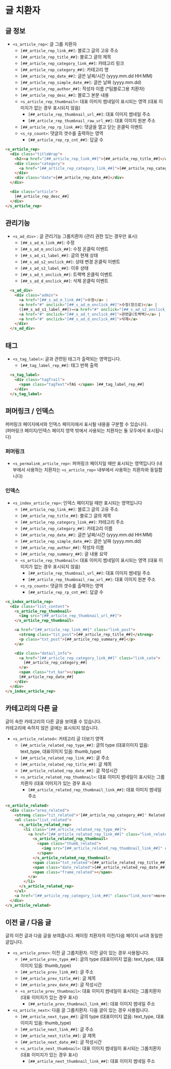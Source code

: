 # 글 치환자

## 글 정보
- `<s_article_rep>`: 글 그룹 치환자
  - `[##_article_rep_link_##]`: 블로그 글의 고유 주소
  - `[##_article_rep_title_##]`: 블로그 글의 제목
  - `[##_article_rep_category_link_##]`: 카테고리 링크
  - `[##_article_rep_category_##]`: 카테고리 명
  - `[##_article_rep_date_##]`: 글쓴 날짜/시간 (yyyy.mm.dd HH:MM)
  - `[##_article_rep_simple_date_##]`: 글쓴 날짜 (yyyy.mm.dd)
  - `[##_article_rep_author_##]`: 작성자 이름 (*팀블로그용 치환자)
  - `[##_article_rep_desc_##]`: 블로그 본문 내용
  - `<s_article_rep_thumbnail>`: 대표 이미지 썸네일이 표시되는 영역 (대표 이미지가 없는 경우 표시되지 않음)
    - `[##_article_rep_thumbnail_url_##]`: 대표 이미지 썸네일 주소
    - `[##_article_rep_thumbnail_raw_url_##]`: 대표 이미지 원본 주소
  - `[##_article_rep_rp_link_##]`: 댓글을 열고 닫는 온클릭 이벤트
  - `<s_rp_count>`: 댓글의 갯수를 출력하는 영역
    - `[##_article_rep_rp_cnt_##]`: 답글 수 


```html
<s_article_rep>
  <div class="titleWrap">
    <h2><a href="[##_article_rep_link_##]">[##_article_rep_title_##]</a></h2>
    <div class="category">
      <a href="[##_article_rep_category_link_##]">[##_article_rep_category_##]</a>
    </div>
    <div class="date">[##_article_rep_date_##]</div>
  </div>

  <div class="article">
    [##_article_rep_desc_##]
  </div>
</s_article_rep>
```

## 관리기능
- `<s_ad_div>` : 글 관리기능 그룹치환자 (관리 권한 있는 경우만 표시)
  - `[##_s_ad_m_link_##]`: 수정
  - `[##_s_ad_m_onclick_##]`: 수정 온클릭 이벤트
  - `[##_s_ad_s1_label_##]`: 글의 현재 상태
  - `[##_s_ad_s2_onclick_##]`: 상태 변경 온클릭 이벤트
  - `[##_s_ad_s2_label_##]`: 이후 상태
  - `[##_s_ad_t_onclick_##]`: 트랙백 온클릭 이벤트
  - `[##_s_ad_d_onclick_##]`: 삭제 온클릭 이벤트 

```html
  <s_ad_div>
    <div class="admin">
      <a href="[##_s_ad_m_link_##]">수정</a> :
      <a href="#" onclick="[##_s_ad_m_onclick_##]">수정(창으로)</a> |
      ([##_s_ad_s1_label_##])→<a href="#" onclick="[##_s_ad_s2_onclick_##]">[##_s_ad_s2_label_##]</a> |
      <a href="#" onclick="[##_s_ad_t_onclick_##]">관련글(트랙백)</a> |
      <a href="#" onclick="[##_s_ad_d_onclick_##]">삭제</a>
    </div>
  </s_ad_div>
```

## 태그

- `<s_tag_label>`: 글과 관련된 태그가 출력되는 영역입니다.
  - `[##_tag_label_rep_##]`: 태그 반복 출력 

```html
  <s_tag_label>
    <div class="tagTrail">
      <span class="tagText">TAG </span> [##_tag_label_rep_##]
    </div>
  </s_tag_label>
```

## 퍼머링크 / 인덱스

퍼머링크 페이지에서와 인덱스 페이지에서 표시될 내용을 구분할 수 있습니다.\
(퍼머링크 페이지/인덱스 페이지 영역 밖에서 사용되는 치환자는 둘 모두에서 표시됩니다) 

### 퍼머링크
- `<s_permalink_article_rep>`: 퍼머링크 페이지일 때만 표시되는 영역입니다
(내부에서 사용하는 치환자는 `<s_article_rep>` 내부에서 사용하는 치환자와 동일합니다)

### 인덱스
- `<s_index_article_rep>`: 인덱스 페이지일 때만 표시되는 영역입니다
  - `[##_article_rep_link_##]`: 블로그 글의 고유 주소
  - `[##_article_rep_title_##]`: 블로그 글의 제목
  - `[##_article_rep_category_link_##]`: 카테고리 주소
  - `[##_article_rep_category_##]`: 카테고리 이름
  - `[##_article_rep_date_##]`: 글쓴 날짜/시간 (yyyy.mm.dd HH:MM)
  - `[##_article_rep_simple_date_##]`: 글쓴 날짜 (yyyy.mm.dd)
  - `[##_article_rep_author_##]`: 작성자 이름
  - `[##_article_rep_summary_##]`: 글 내용 요약
  - `<s_article_rep_thumbnail>`: 대표 이미지 썸네일이 표시되는 영역 (대표 이미지가 없는 경우 표시되지 않음)
    - `[##_article_rep_thumbnail_url_##]`: 대표 이미지 썸네일 주소
    - `[##_article_rep_thumbnail_raw_url_##]`: 대표 이미지 원본 주소
  - `<s_rp_count>`: 댓글의 갯수를 출력하는 영역
    - `[##_article_rep_rp_cnt_##]`: 답글 수 

```html
<s_index_article_rep>
  <div class="list_content">
    <s_article_rep_thumbnail>
      <img src="[##_article_rep_thumbnail_url_##]">
    </s_article_rep_thumbnail>

    <a href="[##_article_rep_link_##]" class="link_post">
      <strong class="tit_post">[##_article_rep_title_##]</strong>
      <p class="txt_post">[##_article_rep_summary_##]</p>
    </a>

    <div class="detail_info">
      <a href="[##_article_rep_category_link_##]" class="link_cate">
        [##_article_rep_category_##]
      </a>
      <span class="txt_bar"></span>
      [##_article_rep_date_##]
    </div>
  </div>
</s_index_article_rep>
```

## 카테고리의 다른 글

글이 속한 카테고리의 다른 글을 보여줄 수 있습니다.\
카테고리에 속하지 않은 글에는 표시되지 않습니다. 

- `<s_article_related>`: 카테고리 글 더보기 영역
  - `[##_article_related_rep_type_##]`: 글의 type (대표이미지 없음: text_type, 대표이미지 있음: thumb_type)
  - `[##_article_related_rep_link_##]`: 글 주소
  - `[##_article_related_rep_title_##]`: 글 제목
  - `[##_article_related_rep_date_##]`: 글 작성시간
  - `<s_article_related_rep_thumbnail>`: 대표 이미지 썸네일이 표시되는 그룹치환자 (대표 이미지가 있는 경우 표시)
    - `[##_article_related_rep_thumbnail_link_##]`: 대표 이미지 썸네일 주소

```html
<s_article_related>
  <div class="area_related">
    <strong class="tit_related">'[##_article_rep_category_##]' Related Articles</strong>
    <ul class="list_related">
      <s_article_related_rep>
        <li class="[##_article_related_rep_type_##]">
          <a href="[##_article_related_rep_link_##]" class="link_related">
            <s_article_related_rep_thumbnail>
              <span class="thumb_related">
                <img src="[##_article_related_rep_thumbnail_link_##]" class="img_related" alt="">
              </span>
            </s_article_related_rep_thumbnail>
            <span class="txt_related">[##_article_related_rep_title_##]</span>
            <span class="date_related">[##_article_related_rep_date_##]</span>
            <span class="frame_related"></span>
          </a>
        </li>
      </s_article_related_rep>
    </ul>
    <a href="[##_article_rep_category_link_##]" class="link_more">more</a>
  </div>
</s_article_related>
```

## 이전 글 / 다음 글

글의 이전 글과 다음 글을 보여줍니다. 페이징 치환자의 이전/다음 페이지 url과 동일한 글입니다.

- `<s_article_prev>`: 이전 글 그룹치환자. 이전 글이 있는 경우 사용됩니다.
  - `[##_article_prev_type_##]`: 글의 type (대표이미지 없음: text_type, 대표이미지 있음: thumb_type)
  - `[##_article_prev_link_##]`: 글 주소
  - `[##_article_prev_title_##]`: 글 제목
  - `[##_article_prev_date_##]`: 글 작성시간
  - `<s_article_prev_thumbnail>`: 대표 이미지 썸네일이 표시되는 그룹치환자 (대표 이미지가 있는 경우 표시)
    - `[##_article_prev_thumbnail_link_##]`: 대표 이미지 썸네일 주소
- `<s_article_next>`: 다음 글 그룹치환자. 다음 글이 있는 경우 사용됩니다.
  - `[##_article_next_type_##]`: 글의 type (대표이미지 없음: text_type, 대표이미지 있음: thumb_type)
  - `[##_article_next_link_##]`: 글 주소
  - `[##_article_next_title_##]`: 글 제목
  - `[##_article_next_date_##]`: 글 작성시간
  - `<s_article_next_thumbnail>`: 대표 이미지 썸네일이 표시되는 그룹치환자 (대표 이미지가 있는 경우 표시)
    - `[##_article_next_thumbnail_link_##]`: 대표 이미지 썸네일 주소

